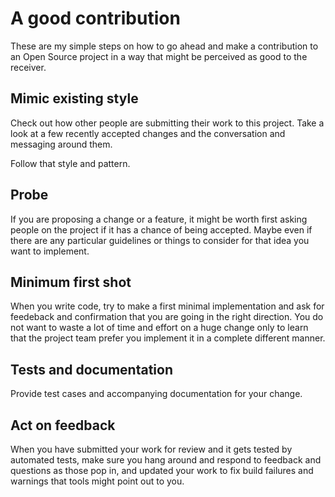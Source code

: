 # A good contribution

These are my simple steps on how to go ahead and make a contribution to an
Open Source project in a way that might be perceived as good to the receiver.

## Mimic existing style

Check out how other people are submitting their work to this project. Take a
look at a few recently accepted changes and the conversation and messaging
around them.

Follow that style and pattern.

## Probe

If you are proposing a change or a feature, it might be worth first asking
people on the project if it has a chance of being accepted. Maybe even if
there are any particular guidelines or things to consider for that idea you
want to implement.

## Minimum first shot

When you write code, try to make a first minimal implementation and ask for
feedeback and confirmation that you are going in the right direction. You do
not want to waste a lot of time and effort on a huge change only to learn that
the project team prefer you implement it in a complete different manner.

## Tests and documentation

Provide test cases and accompanying documentation for your change.

## Act on feedback

When you have submitted your work for review and it gets tested by automated
tests, make sure you hang around and respond to feedback and questions as
those pop in, and updated your work to fix build failures and warnings that
tools might point out to you.

